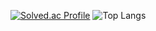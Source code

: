 [![Solved.ac Profile](http://mazassumnida.wtf/api/generate_badge?boj=lebind12)](https://solved.ac/lebind12)
![Top Langs](https://github-readme-stats.vercel.app/api/top-langs/?username=lebind12&layout=dracula&theme=Demo)

<!--
**lebind12/lebind12** is a ✨ _special_ ✨ repository because its `README.md` (this file) appears on your GitHub profile.

Here are some ideas to get you started:

- 🔭 I’m currently working on ...
- 🌱 I’m currently learning ...
- 👯 I’m looking to collaborate on ...
- 🤔 I’m looking for help with ...
- 💬 Ask me about ...
- 📫 How to reach me: ...
- 😄 Pronouns: ...
- ⚡ Fun fact: ...
-->
